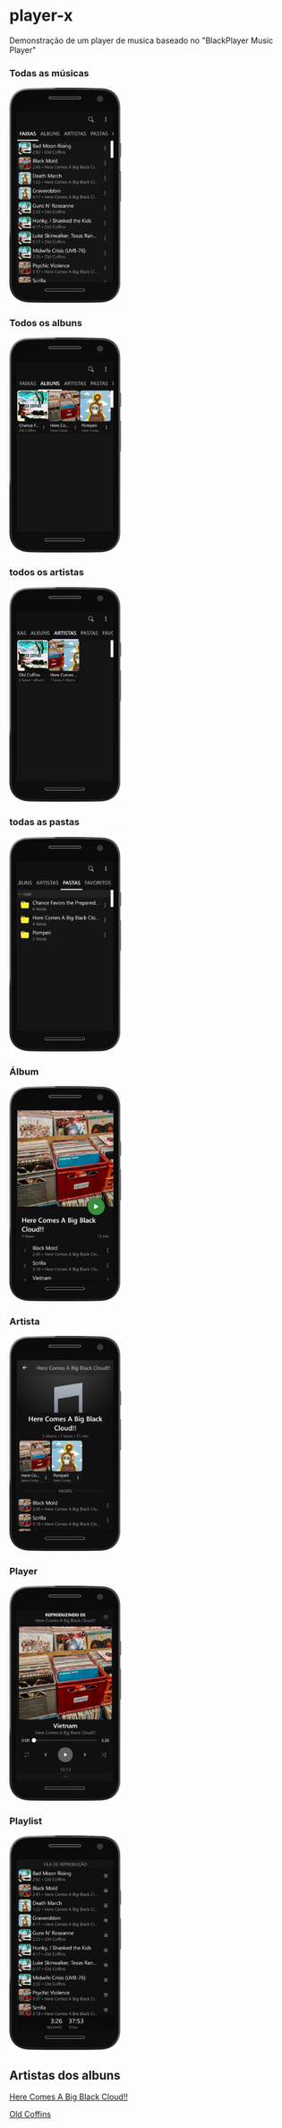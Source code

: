 # player-x
Demonstração de um player de musica baseado no "BlackPlayer Music Player"

### Todas as músicas
<img src="https://github.com/lucas458/player-x/blob/main/imagens/img1.png?raw=true" width="200" title="Todas as músicas">

### Todos os albuns
<img src="https://github.com/lucas458/player-x/blob/main/imagens/img2.png?raw=true" width="200" title="Todos os albuns">

### todos os artistas
<img src="https://github.com/lucas458/player-x/blob/main/imagens/img3.png?raw=true" width="200" title="todos os artistas">

### todas as pastas
<img src="https://github.com/lucas458/player-x/blob/main/imagens/img4.png?raw=true" width="200" title="Todas as músicas">

### Álbum
<img src="https://github.com/lucas458/player-x/blob/main/imagens/img5.png?raw=true" width="200" title="Álbum">

### Artista
<img src="https://github.com/lucas458/player-x/blob/main/imagens/img6.png?raw=true" width="200" title="Artista">

### Player
<img src="https://github.com/lucas458/player-x/blob/main/imagens/img7.png?raw=true" width="200" title="Player">

### Playlist
<img src="https://github.com/lucas458/player-x/blob/main/imagens/img8.png?raw=true" width="200" title="Playlist">



## Artistas dos albuns
[Here Comes A Big Black Cloud!!](https://freemusicarchive.org/music/Here_Comes_A_Big_Black_Cloud/)

[Old Coffins](https://freemusicarchive.org/music/old-coffins/)

